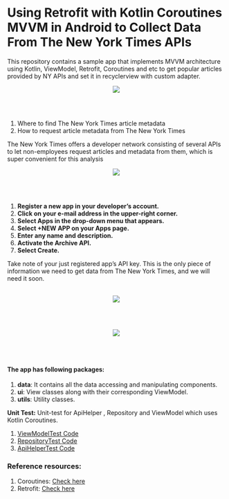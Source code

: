 # Using Retrofit with Kotlin Coroutines MVVM in Android to Collect Data From The New York Times APIs

This repository contains a sample app that implements MVVM architecture using Kotlin, ViewModel, Retrofit, Coroutines and etc to get popular articles provided by NY APIs
and set it in recyclerview with custom adapter.
<p align="center">
  <img src="https://i.ibb.co/kqDNNmj/20210313-221358.jpg"> 
</p>
<br>
<br>

1. Where to find The New York Times article metadata
2. How to request article metadata from The New York Times

The New York Times offers a developer network consisting of several APIs to let non-employees request articles and metadata from them, which is super convenient for this analysis

<p align="center">
  <img src="https://miro.medium.com/max/2835/1*6i5EW5Dw-aon5fTvl7CP7g.png">
</p>
<br>
<br>

1. **Register a new app in your developer’s account.**
2. **Click on your e-mail address in the upper-right corner.**
3. **Select Apps in the drop-down menu that appears.**
4. **Select +NEW APP on your Apps page.**
5. **Enter any name and description.**
6. **Activate the Archive API.**
7. **Select Create.**

Take note of your just registered app’s API key. This is the only piece of information we need to get data from The New York Times, and we will need it soon.
<br>
<br>
<p align="center">
  <img src="https://miro.medium.com/max/1500/1*YG3dlMz2lz23iO_QRl1o5A.png">
</p>
<br>
<br>
<p align="center">
  <img src="https://miro.medium.com/max/1500/1*2a-f-oGP7RBW1VRON51M_w.png">
</p>
<br>
<br>

#### The app has following packages:
1. **data**: It contains all the data accessing and manipulating components.
2. **ui**: View classes along with their corresponding ViewModel.
3. **utils**: Utility classes.

**Unit Test:** Unit-test for ApiHelper , Repository and ViewModel which uses Kotlin Coroutines.
 1. [ViewModelTest Code](app/src/test/java/com/populararticles/viewModel/ArticlesViewModelTest.kt)
 2. [RepositoryTest Code](app/src/test/java/com/populararticles/data/repository/ArticlesRepositoryTest.kt)
 3. [ApiHelperTest Code](app/src/test/java/com/populararticles/data/api/ApiHelperTest.kt)


### Reference resources:
1. Coroutines: [Check here](https://blog.mindorks.com/mastering-kotlin-coroutines-in-android-step-by-step-guide)
2. Retrofit: [Check here](https://square.github.io/retrofit/)

